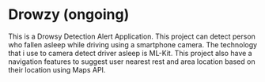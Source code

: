 # Drowzy (ongoing)
This is a Drowsy Detection Alert Application. This project can detect person who fallen asleep while driving using a smartphone camera. The technology that i use to camera detect driver asleep is ML-Kit. This project also have a navigation features to suggest user nearest rest and area location based on their location using Maps API. 
